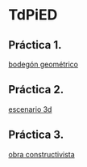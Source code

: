# TdPiED
## Práctica 1.
[bodegón geométrico](p01.rar)

## Práctica 2.
[escenario 3d](p02.rar)

## Práctica 3.
[obra constructivista](p03.rar)
